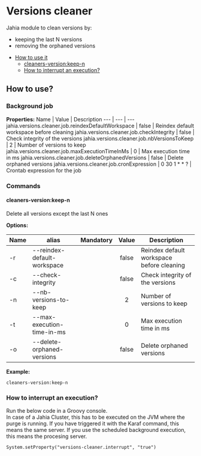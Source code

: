 # Versions cleaner
Jahia module to clean versions by: 
 - keeping the last N versions
 - removing the orphaned versions
 
* [How to use it](#how-to-use)
    * [cleaners-version:keep-n](#cleaners-version-keep-n)
    * [How to interrupt an execution?](#how-to-interrupt)

## <a name="how-to-use"></a>How to use?

### Background job

**Properties:**
Name | Value | Description
 --- | --- | ---
jahia.versions.cleaner.job.reindexDefaultWorkspace | false | Reindex default workspace before cleaning
jahia.versions.cleaner.job.checkIntegrity | false | Check integrity of the versions
jahia.versions.cleaner.job.nbVersionsToKeep | 2 | Number of versions to keep
jahia.versions.cleaner.job.maxExecutionTimeInMs | 0 | Max execution time in ms
jahia.versions.cleaner.job.deleteOrphanedVersions | false | Delete orphaned versions
jahia.versions.cleaner.job.cronExpression | 0 30 1 * * ? | Crontab expression for the job

### Commands
#### <a name="cleaners-version:keep-n"></a>cleaners-version:keep-n
Delete all versions except the last N ones

**Options:**

Name | alias | Mandatory | Value | Description
 --- | --- | :---: | :---: | ---
 -r | --reindex-default-workspace | | false | Reindex default workspace before cleaning
 -c | --check-integrity | | false | Check integrity of the versions
 -n | --nb-versions-to-keep | | 2 | Number of versions to keep
 -t | --max-execution-time-in-ms | | 0 | Max execution time in ms
 -o | --delete-orphaned-versions | | false | Delete orphaned versions


**Example:**

    cleaners-version:keep-n 

### <a name="how-to-interrupt"></a>How to interrupt an execution?
                                                           
Run the below code in a Groovy console.  
In case of a Jahia Cluster, this has to be executed on the JVM where the purge is running. If you have triggered it with the Karaf command, this means the same server. If you use the scheduled background execution, this means the procesing server.

```
System.setProperty("versions-cleaner.interrupt", "true")
```

